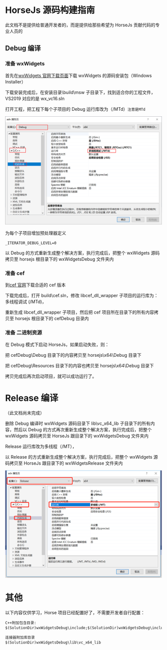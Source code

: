 # HorseJs 源码构建指南

此文档不是提供给普通开发者的，而是提供给那些希望为 HorseJs 贡献代码的专业人员的

## Debug 编译

### 准备 wxWidgets

首先在[wxWidgets 官网下载页面](https://www.wxwidgets.org/downloads/)下载 wxWidgets 的源码安装包（Windows Installer）

下载安装完成后，在安装目录\build\msw 子目录下，找到适合你的工程文件，VS2019 对应的是 wx_vc16.sln

打开工程，把工程下每个子项目的 Debug 运行库改为（/MTd）`注意是MTd`

<div align=center>
<img src="HorseJsBuild/mtd.png" />
</div>

为每个子项目增加预处理器定义

```
_ITERATOR_DEBUG_LEVEL=0
```

以 Debug 的方式重新生成整个解决方案，执行完成后，把整个 wxWidgets 源码拷贝至 horsejs 根目录下的 wxWidgetsDebug 文件夹内

### 准备 cef

到[cef 官网](https://cef-builds.spotifycdn.com/index.html#windows64)下载合适的 cef 版本

下载完成后，打开 build\cef.sln，修改 libcef_dll_wrapper 子项目的运行库为：多线程调试 (/MTd)，

重新生成 libcef_dll_wrapper 子项目，然后把 cef 项目所在目录下的所有内容拷贝至 horsejs 根目录下的 cefDebug 目录内

### 准备 二进制资源

在 Debug 模式下启动 HorseJs，如果启动失败，则：

把 cefDebug\Debug 目录下的内容拷贝至 horsejs\x64\Debug 目录下

把 cefDebug\Resources 目录下的内容也拷贝至 horsejs\x64\Debug 目录下

拷贝完成后再次启动项目，就可以成功运行了。

# Release 编译

（此文档尚未完成）

删除 Debug 编译时 wxWidgets 源码目录下 lib\vc_x64_lib 子目录下的所有内容，然后以 Debug 的方式再次重新生成整个解决方案，执行完成后，把整个 wxWidgets 源码拷贝至 HorseJs 跟目录下的 wxWidgetsDebug 文件夹内

Release 运行库改为多线程（/MT），

以 Release 的方式重新生成整个解决方案，执行完成后，把整个 wxWidgets 源码拷贝至 HorseJs 跟目录下的 wxWidgetsRelease 文件夹内

<div align=center>
<img src="HorseJsBuild/mt.png" />
</div>

# 其他

以下内容仅供学习，Horse 项目已经配置好了，不需要开发者自行配置：

```
C++附加包含目录:
$(SolutionDir)wxWidgetsDebug\include;$(SolutionDir)wxWidgetsDebug\include\msvc
```

```
连接器附加库目录
$(SolutionDir)wxWidgetsDebug\lib\vc_x64_lib
```
